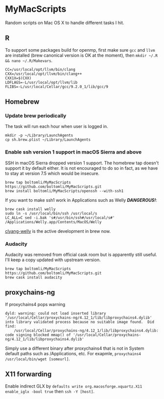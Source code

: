 # MyMacScripts

Random scripts on Mac OS X to handle different tasks I hit.

## R

To support some packages build for openmp, first make sure `gcc` and `llvm` are installed (brew canonical version is OK at the moment), then `mkdir ~/.R && nano ~/.R/Makevars`.

```
CC=/usr/local/opt/llvm/bin/clang
CXX=/usr/local/opt/llvm/bin/clang++
CXX1X=$(CXX)
LDFLAGS=-L/usr/local/opt/llvm/lib
FLIBS=-L/usr/local/Cellar/gcc/9.2.0_1/lib/gcc/9
```

## Homebrew

### Update brew periodically

The task will run each hour when user is logged in.

```shell
mkdir -p ~/Library/LaunchAgents
cp sh.brew.plist ~/Library/LaunchAgents
```

### Enable ssh version 1 support in macOS Sierra and above

SSH in macOS Sierra dropped version 1 support. The homebrew tap doesn't support it by default either. It is not encouraged to do so in fact, as we have to stay at version 7.5 which would be insecure.

```shell
brew tap boltomli/MyMacScripts https://github.com/boltomli/MyMacScripts.git
brew install boltomli/MyMacScripts/openssh --with-ssh1
```

If you want to make ssh1 work in Applications such as Welly ***DANGEROUS!***:

```shell
brew cask install welly
sudo ln -s /usr/local/bin/ssh /usr/local/s
LC_ALL=C sed -i.bak 's#/usr/bin/ssh#/usr/local/s#' /Applications/Welly.app/Contents/MacOS/Welly
```

[clyang-welly](https://github.com/clyang/welly) is the active development in brew now.

### Audacity

Audacity was removed from official cask room but is apparently still useful. I'll keep a copy updated with upstream version.

```shell
brew tap boltomli/MyMacScripts https://github.com/boltomli/MyMacScripts.git
brew cask install audacity
```

## proxychains-ng

If proxychains4 pops warning

```text
dyld: warning: could not load inserted library '/usr/local/Cellar/proxychains-ng/4.12_1/lib/libproxychains4.dylib' into library validated process because no suitable image found.  Did find:
    /usr/local/Cellar/proxychains-ng/4.12_1/lib/libproxychains4.dylib: code signing blocked mmap() of '/usr/local/Cellar/proxychains-ng/4.12_1/lib/libproxychains4.dylib'
```

Simply use a different binary after proxychains4 that is not in System default paths such as /Applications, etc. For exapmle, `proxychains4 /usr/local/bin/wget [someurl]`.

## X11 forwarding

Enable indirect GLX by `defaults write org.macosforge.xquartz.X11 enable_iglx -bool true` then `ssh -Y [host]`.
